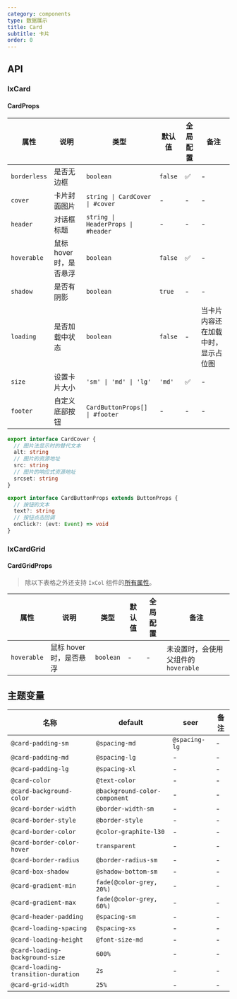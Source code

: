 ```yaml
---
category: components
type: 数据展示
title: Card
subtitle: 卡片
order: 0
---
```


## API

### IxCard

#### CardProps

| 属性 | 说明 | 类型 | 默认值 | 全局配置 | 备注 |
| --- | --- | --- | --- | --- | --- |
| `borderless` | 是否无边框 | `boolean` | `false` | ✅ | - |
| `cover` | 卡片封面图片 | `string \| CardCover \| #cover` | - | - | - |
| `header` | 对话框标题 | `string \| HeaderProps \| #header` | - | - | - |
| `hoverable` | 鼠标 hover 时，是否悬浮 | `boolean` | `false` | ✅ | - |
| `shadow` | 是否有阴影 | `boolean` | `true` | - | - |
| `loading` | 是否加载中状态 | `boolean` | `false` | - | 当卡片内容还在加载中时，显示占位图 |
| `size` | 设置卡片大小 | `'sm' \| 'md' \| 'lg'` | `'md'` | ✅ | - |
| `footer` | 自定义底部按钮 | `CardButtonProps[] \| #footer` | - | - | - |

```ts
export interface CardCover {
  // 图片法显示时的替代文本
  alt: string
  // 图片的资源地址
  src: string
  // 图片的响应式资源地址
  srcset: string
}

export interface CardButtonProps extends ButtonProps {
  // 按钮的文本
  text?: string
  // 按钮点击回调
  onClick?: (evt: Event) => void
}
```

### IxCardGrid

#### CardGridProps

> 除以下表格之外还支持 `IxCol` 组件的[所有属性](/components/grid/zh#ColProps)。

| 属性 | 说明 | 类型 | 默认值 | 全局配置 | 备注 |
| --- | --- | --- | --- | --- | --- |
| `hoverable` | 鼠标 hover 时，是否悬浮 | `boolean` | - | - | 未设置时，会使用父组件的 `hoverable` |

<!--- insert less variable begin  --->
## 主题变量

| 名称 | default | seer | 备注 |
| --- | --- | --- | --- |
| `@card-padding-sm` | `@spacing-md` | `@spacing-lg` | - |
| `@card-padding-md` | `@spacing-lg` | - | - |
| `@card-padding-lg` | `@spacing-xl` | - | - |
| `@card-color` | `@text-color` | - | - |
| `@card-background-color` | `@background-color-component` | - | - |
| `@card-border-width` | `@border-width-sm` | - | - |
| `@card-border-style` | `@border-style` | - | - |
| `@card-border-color` | `@color-graphite-l30` | - | - |
| `@card-border-color-hover` | `transparent` | - | - |
| `@card-border-radius` | `@border-radius-sm` | - | - |
| `@card-box-shadow` | `@shadow-bottom-sm` | - | - |
| `@card-gradient-min` | `fade(@color-grey, 20%)` | - | - |
| `@card-gradient-max` | `fade(@color-grey, 60%)` | - | - |
| `@card-header-padding` | `@spacing-sm` | - | - |
| `@card-loading-spacing` | `@spacing-xs` | - | - |
| `@card-loading-height` | `@font-size-md` | - | - |
| `@card-loading-background-size` | `600%` | - | - |
| `@card-loading-transition-duration` | `2s` | - | - |
| `@card-grid-width` | `25%` | - | - |
<!--- insert less variable end  --->
